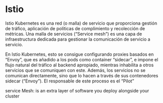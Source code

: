 # Istio

Istio Kubernetes es una red (o malla) de servicio que proporciona gestión de tráfico, aplicación de políticas de complimiento y recolección de métricas. Una malla de servicios (“Service mesh”) es una capa de infraestructura dedicada para gestionar la comunicación de servicio a servicio.

En Istio Kubernetes, esto se consigue configurando proxies basados en “Envoy”, que es añadido a los pods como container “sidecar”, e impone el flujo natural del tráfico al backend apropiado, mientras inhabilita a otros servicios que se comuniquen con este. Además, los servicios no se comunican directamente, sino que lo hacen a través de sus contenedores sidecar (“Envoy”). El responsable de este proceso es el “Pilot”

service Mesh: is an extra layer of software you deploy alongside your cluster

